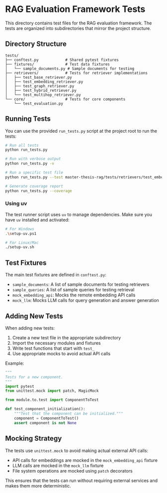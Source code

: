 # RAG Evaluation Framework Tests

This directory contains test files for the RAG evaluation framework. The tests are organized into subdirectories that mirror the project structure.

## Directory Structure

```
tests/
├── conftest.py            # Shared pytest fixtures
├── fixtures/              # Test data fixtures
│   └── sample_documents.py # Sample documents for testing
├── retrievers/            # Tests for retriever implementations
│   ├── test_base_retriever.py
│   ├── test_embedding_retriever.py
│   ├── test_graph_retriever.py
│   ├── test_hybrid_retriever.py
│   └── test_multihop_retriever.py
└── core/                  # Tests for core components
    └── test_evaluation.py
```

## Running Tests

You can use the provided `run_tests.py` script at the project root to run the tests:

```bash
# Run all tests
python run_tests.py

# Run with verbose output
python run_tests.py -v

# Run a specific test file
python run_tests.py --test master-thesis-rag/tests/retrievers/test_embedding_retriever.py

# Generate coverage report
python run_tests.py --coverage
```

### Using uv

The test runner script uses `uv` to manage dependencies. Make sure you have `uv` installed and activated:

```bash
# For Windows
.\setup-uv.ps1

# For Linux/Mac
./setup-uv.sh
```

## Test Fixtures

The main test fixtures are defined in `conftest.py`:

- `sample_documents`: A list of sample documents for testing retrievers
- `sample_queries`: A list of sample queries for testing retrieval
- `mock_embedding_api`: Mocks the remote embedding API calls
- `mock_llm`: Mocks LLM calls for query generation and answer generation

## Adding New Tests

When adding new tests:

1. Create a new test file in the appropriate subdirectory
2. Import the necessary modules and fixtures
3. Write test functions that start with `test_`
4. Use appropriate mocks to avoid actual API calls

Example:

```python
"""
Tests for a new component.
"""
import pytest
from unittest.mock import patch, MagicMock

from module.to.test import ComponentToTest

def test_component_initialization():
    """Test that the component can be initialized."""
    component = ComponentToTest()
    assert component is not None
```

## Mocking Strategy

The tests use `unittest.mock` to avoid making actual external API calls:

- API calls for embeddings are mocked in the `mock_embedding_api` fixture
- LLM calls are mocked in the `mock_llm` fixture
- File system operations are mocked using `patch` decorators

This ensures that the tests can run without requiring external services and makes them more deterministic. 